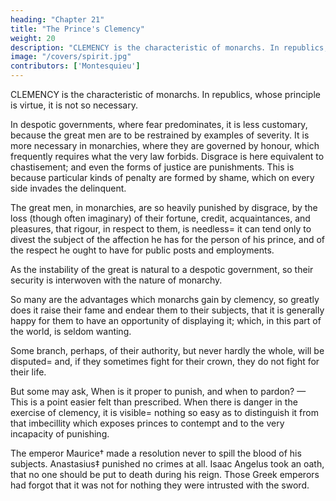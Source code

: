 ```yaml
---
heading: "Chapter 21"
title: "The Prince's Clemency"
weight: 20
description: "CLEMENCY is the characteristic of monarchs. In republics, whose principle is virtue, it is not so necessary"
image: "/covers/spirit.jpg"
contributors: ['Montesquieu']
---
```




CLEMENCY is the characteristic of monarchs. In republics, whose principle is virtue, it is not so necessary. 

In despotic governments, where fear predominates, it is less customary, because the great men are to be restrained by examples of severity. It is more necessary in monarchies, where they are governed by honour, which frequently requires what the very law forbids. Disgrace is here equivalent to chastisement; and even the forms of justice are punishments. This is because particular kinds of penalty are formed by shame, which on every side invades the delinquent.

The great men, in monarchies, are so heavily punished by disgrace, by the loss (though often imaginary) of their fortune, credit, acquaintances, and pleasures, that rigour, in respect to them, is needless= it can tend only to divest the subject of the affection he has for the person of his prince, and of the respect he ought to have for public posts and employments.

As the instability of the great is natural to a despotic government, so their security is interwoven with the nature of monarchy.

So many are the advantages which monarchs gain by clemency, so greatly does it raise their fame and endear them to their subjects, that it is generally happy for them to have an opportunity of displaying it; which, in this part of the world, is seldom wanting.

Some branch, perhaps, of their authority, but never hardly the whole, will be disputed= and, if they sometimes fight for their crown, they do not fight for their life.

But some may ask, When is it proper to punish, and when to pardon? — This is a point easier felt than prescribed. When there is danger in the exercise of clemency, it is visible= nothing so easy as to distinguish it from that imbecillity which exposes princes to contempt and to the very incapacity of punishing.

The emperor Maurice† made a resolution never to spill the blood of his subjects. Anastasius‡ punished no crimes at all. Isaac Angelus took an oath, that no one should be put to death during his reign. Those Greek emperors had forgot that it was not for nothing they were intrusted with the sword.